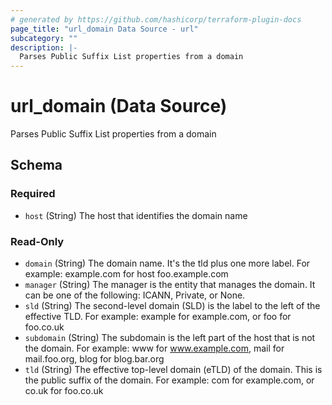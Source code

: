 ```yaml
---
# generated by https://github.com/hashicorp/terraform-plugin-docs
page_title: "url_domain Data Source - url"
subcategory: ""
description: |-
  Parses Public Suffix List properties from a domain
---
```


# url_domain (Data Source)

Parses Public Suffix List properties from a domain



<!-- schema generated by tfplugindocs -->
## Schema

### Required

- `host` (String) The host that identifies the domain name

### Read-Only

- `domain` (String) The domain name. It's the tld plus one more label. For example: example.com for host foo.example.com
- `manager` (String) The manager is the entity that manages the domain. It can be one of the following: ICANN, Private, or None.
- `sld` (String) The second-level domain (SLD) is the label to the left of the effective TLD. For example: example for example.com, or foo for foo.co.uk
- `subdomain` (String) The subdomain is the left part of the host that is not the domain. For example: www for www.example.com, mail for mail.foo.org, blog for blog.bar.org
- `tld` (String) The effective top-level domain (eTLD) of the domain. This is the public suffix of the domain. For example: com for example.com, or co.uk for foo.co.uk
